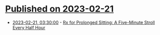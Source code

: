 # [Published on 2023-02-21](index.md)

* [2023-02-21, 03:30:00](https://soylentnews.org/article.pl?sid=23/02/20/1541225&from=rss) - [Rx for Prolonged Sitting: A Five-Minute Stroll Every Half Hour](https://soylentnews.org/article.pl?sid=23/02/20/1541225&from=rss)
